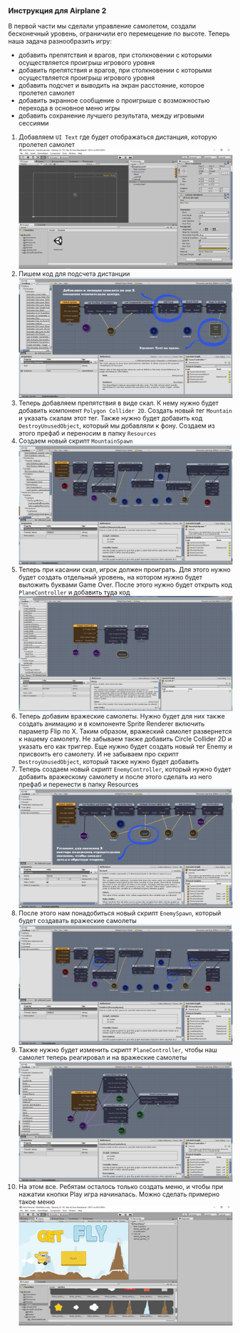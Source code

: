 ### Инструкция для Airplane 2

В первой части мы сделали управление самолетом, создали бесконечный уровень, ограничили его перемещение по высоте. Теперь наша задача разнообразить игру:

- добавить препятствия и врагов, при столкновении с которыми осуществляется проигрыш игрового уровня
- добавить препятствия и врагов, при столкновении с которыми осуществляется проигрыш игрового уровня
- добавить подсчет и выводить на экран расстояние, которое пролетел самолет
- добавить экранное сообщение о проигрыше с возможностью перехода в основное меню игры
- добавить сохранение лучшего результата, между игровыми сессиями

1. Добавляем `UI Text` где будет отображаться дистанция, которую пролетел самолет
   ![](https://github.com/UniumGames/Lessons/raw/master/23/img/image1.png)
2. Пишем код для подсчета дистанции
   ![](https://github.com/UniumGames/Lessons/raw/master/23/img/image2.png)
3. Теперь добавляем препятствия в виде скал. К нему нужно будет добавить компонент `Polygon Collider 2D`. Создать новый тег `Mountain` и указать скалам этот тег. Также нужно будет добавить код `DestroyUnusedObject`, который мы добавляли к фону. Создаем из этого префаб и переносим в папку `Resources`
4. Создаем новый скрипт `MountainSpawn`
   ![](https://github.com/UniumGames/Lessons/raw/master/23/img/image3.png)
5. Теперь при касании скал, игрок должен проиграть. Для этого нужно будет создать отдельный уровень, на котором нужно будет выложить буквами Game Over. После этого нужно будет открыть код `PlaneController` и добавить туда код
   ![](https://github.com/UniumGames/Lessons/raw/master/23/img/image4.png)
6. Теперь добавим вражеские самолеты. Нужно будет для них также создать анимацию и в компоненте Sprite Renderer включить параметр Flip по X. Таким образом, вражеский самолет развернется к нашему самолету. Не забываем также добавить Circle Collider 2D и указать его как триггер. Еще нужно будет создать новый тег Enemy и присвоить его самолету. И не забываем про скрипт `DestroyUnusedObject`, который также нужно будет добавить
7. Теперь создаем новый скрипт `EnemyController`, который нужно будет добавить вражескому самолету и после этого сделать из него префаб и перенести в папку Resources
   ![](https://github.com/UniumGames/Lessons/raw/master/23/img/image5.png)
8. После этого нам понадобиться новый скрипт `EnemySpawn`, который будет создавать вражеские самолеты
   ![](https://github.com/UniumGames/Lessons/raw/master/23/img/image6.png)
9. Также нужно будет изменить скрипт `PlaneController`, чтобы наш самолет теперь реагировал и на вражеские самолеты
   ![](https://github.com/UniumGames/Lessons/raw/master/23/img/image7.png)
10. На этом все. Ребятам осталось только создать меню, и чтобы при нажатии кнопки Play игра начиналась. Можно сделать примерно такое меню
    ![](https://github.com/UniumGames/Lessons/raw/master/23/img/image8.png)